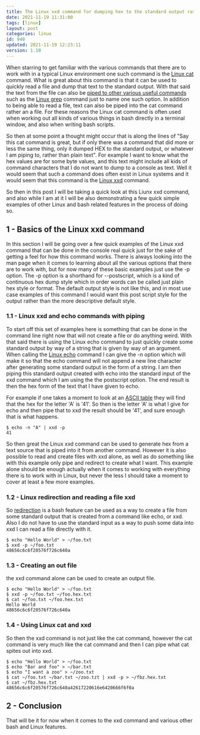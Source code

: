 ```yaml
---
title: The Linux xxd command for dumping hex to the standard output rather than text
date: 2021-11-19 11:31:00
tags: [linux]
layout: post
categories: linux
id: 940
updated: 2021-11-19 12:23:11
version: 1.10
---
```


When starring to get familiar with the various commands that there are to work with in a typical Linux environment one such command is the [Linux cat](/2020/11/11/linux-cat/) command. What is great about this command is that it can be used to quickly read a file and dump that text to the standard output. With that said the text from the file can also be [piped to other various useful commands](/2020/10/09/linux-pipe/) such as the [Linux grep](/2020/09/14/linux-grep/) command just to name one such option. In addition to being able to read a file, text can also be piped into the cat command rather an a file. For these reasons the Linux cat command is often used when working out all kinds of various things in bash directly in a terminal window, and also when writing bash scripts.

So then at some point a thought might occur that is along the lines of "Say this cat command is great, but if only there was a command that did more or less the same thing, only it dumped HEX to the standard output, or whatever I am piping to, rather than plain text". For example I want to know what the hex values are for some byte values, and this text might include all kids of command characters that I do not want to dump to a console as text. Well it would seem that such a command does often exist in Linux systems and it would seem that this command is the [Linux xxd](https://linux.die.net/man/1/xxd) command.

So then in this post I will be taking a quick look at this Liunx xxd command, and also while I am at it I will be also demonstrating a few quick simple examples of other Linux and bash related features in the process of doing so.

<!-- more -->

## 1 - Basics of the Linux xxd command

In this section I will be going over a few quick examples of the Linux xxd command that can be done in the console real quick just for the sake of getting a feel for how this command works. There is always looking into the man page when it comes to learning about all the various options that there are to work with, but for now many of these basic examples just use the -p option. The -p option is a shorthand for --postscript, which is a kind of continuous hex dump style which in order words can be called just plain hex style or format. The default output style is not like this, and in most use case examples of this command I would want this post script style for the output rather than the more descriptive default style.

### 1.1 - Linux xxd and echo commands with piping

To start off this set of examples here is something that can be done in the command line right now that will not create a file or do anything weird. With that said there is using the Linux echo command to just quickly create some standard output by way of a string that is given by way of an argument. When calling the [Linux echo](/2019/08/15/linux-echo/) command I can give the -n option which will make it so that the echo command will not append a new line character after generating some standard output in the form of a string. I am then piping this standard output created with echo into the standard input of the xxd command which I am using the the postscript option. The end result is then the hex form of the text that I have given to echo.

For example if one takes a moment to look at an [ASCII table](https://www.asciitable.com/) they will find that the hex for the letter 'A' is '41'. So then is the letter 'A' is what I give for echo and then pipe that to xxd the result should be '41', and sure enough that is what happens.

```
$ echo -n "A" | xxd -p
41
```

So then great the Linux xxd command can be used to generate hex from a text source that is piped into it from another command. However it is also possible to read and create files with xxd alone, as well as do something like with this example only pipe and redirect to create what I want. This example alone should be enough actually when it comes to working with everything there is to work with in Linux, but never the less I should take a moment to cover at least a few more examples.


### 1.2 - Linux redirection and reading a file xxd

So [redirection](/2020/10/02/linux-redirection/) is a bash feature can be used as a way to create a file from some standard output that is created from a command like echo, or xxd. Also I do not have to use the standard input as a way to push some data into xxd I can read a file directly with it.

```
$ echo "Hello World" > ~/foo.txt
$ xxd -p ~/foo.txt
48656c6c6f20576f726c640a
```

### 1.3 - Creating an out file

the xxd command alone can be used to create an output file.

```
$ echo "Hello World" > ~/foo.txt
$ xxd -p ~/foo.txt ~/foo.hex.txt
$ cat ~/foo.txt ~/foo.hex.txt
Hello World
48656c6c6f20576f726c640a
```

### 1.4 - Using Linux cat and xxd

So then the xxd command is not just like the cat command, however the cat command is very much like the cat command and then I can pipe what cat spites out into xxd.

```
$ echo "Hello World" > ~/foo.txt
$ echo "Bar and foo" > ~/bar.txt
$ echo "I want a zoo" > ~/zoo.txt
$ cat ~/foo.txt ~/bar.txt ~/zoo.tzt | xxd -p > ~/fbz.hex.txt
$ cat ~/fbz.hex.txt
48656c6c6f20576f726c640a42617220616e6420666f6f0a
```

## 2 - Conclusion

That will be it for now when it comes to the xxd command and various other bash and Linux features.

